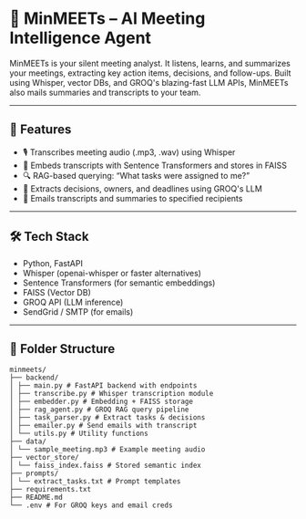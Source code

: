 # 🤖 MinMEETs – AI Meeting Intelligence Agent

MinMEETs is your silent meeting analyst. It listens, learns, and summarizes your meetings, extracting key action items, decisions, and follow-ups. Built using Whisper, vector DBs, and GROQ's blazing-fast LLM APIs, MinMEETs also mails summaries and transcripts to your team.

---

## 🚀 Features

- 🎙️ Transcribes meeting audio (.mp3, .wav) using Whisper
- 🧠 Embeds transcripts with Sentence Transformers and stores in FAISS
- 🔍 RAG-based querying: “What tasks were assigned to me?”
- 📝 Extracts decisions, owners, and deadlines using GROQ's LLM
- 📧 Emails transcripts and summaries to specified recipients

---

## 🛠️ Tech Stack

- Python, FastAPI
- Whisper (openai-whisper or faster alternatives)
- Sentence Transformers (for semantic embeddings)
- FAISS (Vector DB)
- GROQ API (LLM inference)
- SendGrid / SMTP (for emails)

---

## 📂 Folder Structure

``` text
minmeets/
├── backend/
│ ├── main.py # FastAPI backend with endpoints
│ ├── transcribe.py # Whisper transcription module
│ ├── embedder.py # Embedding + FAISS storage
│ ├── rag_agent.py # GROQ RAG query pipeline
│ ├── task_parser.py # Extract tasks & decisions
│ ├── emailer.py # Send emails with transcript
│ └── utils.py # Utility functions
├── data/
│ └── sample_meeting.mp3 # Example meeting audio
├── vector_store/
│ └── faiss_index.faiss # Stored semantic index
├── prompts/
│ └── extract_tasks.txt # Prompt templates
├── requirements.txt
├── README.md
└── .env # For GROQ keys and email creds
```

